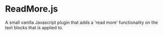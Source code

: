 ReadMore.js
===========

A small vanilla Javascript plugin that adds a 'read more' functionality on the text blocks that is applied to.
